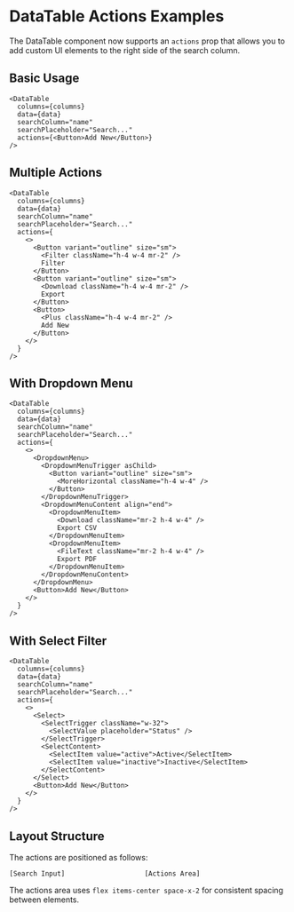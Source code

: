 # DataTable Actions Examples

The DataTable component now supports an `actions` prop that allows you to add custom UI elements to the right side of the search column.

## Basic Usage

```tsx
<DataTable
  columns={columns}
  data={data}
  searchColumn="name"
  searchPlaceholder="Search..."
  actions={<Button>Add New</Button>}
/>
```

## Multiple Actions

```tsx
<DataTable
  columns={columns}
  data={data}
  searchColumn="name"
  searchPlaceholder="Search..."
  actions={
    <>
      <Button variant="outline" size="sm">
        <Filter className="h-4 w-4 mr-2" />
        Filter
      </Button>
      <Button variant="outline" size="sm">
        <Download className="h-4 w-4 mr-2" />
        Export
      </Button>
      <Button>
        <Plus className="h-4 w-4 mr-2" />
        Add New
      </Button>
    </>
  }
/>
```

## With Dropdown Menu

```tsx
<DataTable
  columns={columns}
  data={data}
  searchColumn="name"
  searchPlaceholder="Search..."
  actions={
    <>
      <DropdownMenu>
        <DropdownMenuTrigger asChild>
          <Button variant="outline" size="sm">
            <MoreHorizontal className="h-4 w-4" />
          </Button>
        </DropdownMenuTrigger>
        <DropdownMenuContent align="end">
          <DropdownMenuItem>
            <Download className="mr-2 h-4 w-4" />
            Export CSV
          </DropdownMenuItem>
          <DropdownMenuItem>
            <FileText className="mr-2 h-4 w-4" />
            Export PDF
          </DropdownMenuItem>
        </DropdownMenuContent>
      </DropdownMenu>
      <Button>Add New</Button>
    </>
  }
/>
```

## With Select Filter

```tsx
<DataTable
  columns={columns}
  data={data}
  searchColumn="name"
  searchPlaceholder="Search..."
  actions={
    <>
      <Select>
        <SelectTrigger className="w-32">
          <SelectValue placeholder="Status" />
        </SelectTrigger>
        <SelectContent>
          <SelectItem value="active">Active</SelectItem>
          <SelectItem value="inactive">Inactive</SelectItem>
        </SelectContent>
      </Select>
      <Button>Add New</Button>
    </>
  }
/>
```

## Layout Structure

The actions are positioned as follows:

```
[Search Input]                    [Actions Area]
```

The actions area uses `flex items-center space-x-2` for consistent spacing between elements.
